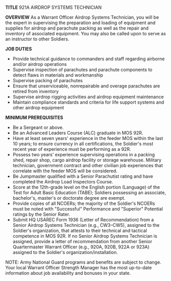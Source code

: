 
**TITLE**
921A AIRDROP SYSTEMS TECHNICIAN

**OVERVIEW**
As a Warrant Officer Airdrop Systems Technician, you will be the expert in supervising the preparation and loading of equipment and supplies for airdrop and parachute packing as well as the repair and inventory of associated equipment. You may also be called upon to serve as an instructor to other Soldiers.

**JOB DUTIES**

-   Provide technical guidance to commanders and staff regarding airborne and/or airdrop operations
-   Supervise inspection of parachutes and parachute components to detect flaws in materials and workmanship
-   Supervise packing of parachutes
-   Ensure that unserviceable, nonrepairable and overage parachutes are retired from inventory
-   Supervise airdrop rigging activities and airdrop equipment maintenance
-   Maintain compliance standards and criteria for life support systems and other airdrop equipment

  
**MINIMUM PREREQUISITES**

-   Be a Sergeant or above.
-   Be an Advanced Leaders Course (ALC) graduate in MOS 92R.
-   Have at least seven years' experience in the feeder MOS within the last 10 years; to ensure currency in all certifications, the Soldier's most recent year of experience must be performing as a 92R.
-   Possess two years' experience supervising operations in a packing shed, repair shop, cargo airdrop facility or storage warehouse. Military technician, government contract and other civilian job experiences that correlate with the feeder MOS will be considered.
-   Be Jumpmaster qualified with a Senior Parachutist rating and have completed the Airdrop Load Inspectors Course.
-   Score at the 12th-grade level on the English portion (Language) of the Test for Adult Basic Education (TABE); Soldiers possessing an associate, bachelor's, master's or doctorate degree are exempt.
-   Provide copies of all NCOERs; the majority of the Soldier's NCOERs must be noted with "Successful" Performance and "Superior" Potential ratings by the Senior Rater.
-   Submit HQ USAREC Form 1936 (Letter of Recommendation) from a Senior Airdrop Systems Technician (e.g., CW3–CW5), assigned to the Soldier's organization, that attests to their technical and tactical competence in MOS 92R. If no Senior Airdrop Systems Technician is assigned, provide a letter of recommendation from another Senior Quartermaster Warrant Officer (e.g., 920A, 920B, 922A or 923A) assigned to the Soldier's organization/installation.

  
NOTE: Army National Guard programs and benefits are subject to change. Your local Warrant Officer Strength Manager has the most up-to-date information about job availability and bonuses in your state.